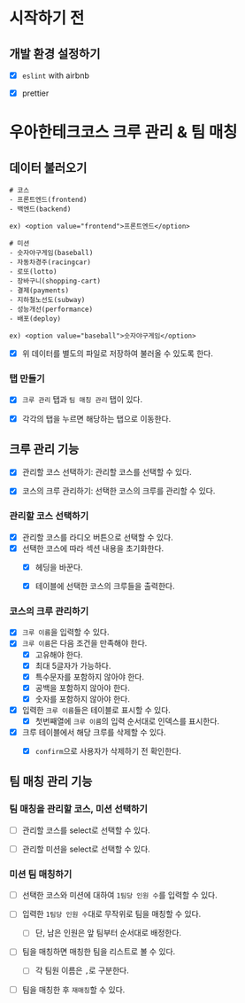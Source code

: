 # 시작하기 전

## 개발 환경 설정하기

- [x] `eslint` with airbnb
- [x] prettier



# 우아한테크코스 크루 관리 & 팀 매칭

## 데이터 불러오기

```
# 코스
- 프론트엔드(frontend)
- 백엔드(backend)

ex) <option value="frontend">프론트엔드</option>

# 미션
- 숫자야구게임(baseball)
- 자동차경주(racingcar)
- 로또(lotto)
- 장바구니(shopping-cart)
- 결제(payments)
- 지하철노선도(subway)
- 성능개선(performance)
- 배포(deploy)

ex) <option value="baseball">숫자야구게임</option>
```

- [x] 위 데이터를 별도의 파일로 저장하여 불러올 수 있도록 한다.



### 탭 만들기

- [x] `크루 관리` 탭과 `팀 매칭 관리` 탭이 있다.
- [x] 각각의 탭을 누르면 해당하는 탭으로 이동한다.



## 크루 관리 기능

- [x] 관리할 코스 선택하기: 관리할 코스를 선택할 수 있다.
- [x] 코스의 크루 관리하기: 선택한 코스의 크루를 관리할 수 있다.



### 관리할 코스 선택하기

- [x] 관리할 코스를 라디오 버튼으로 선택할 수 있다.
- [x] 선택한 코스에 따라 섹션 내용을 초기화한다.
  - [x] 헤딩을 바꾼다.
  - [x] 테이블에 선택한 코스의 크루들을 출력한다.




### 코스의 크루 관리하기

- [x] `크루 이름`을 입력할 수 있다.
- [x] `크루 이름`은 다음 조건을 만족해야 한다.
  - [x] 고유해야 한다.
  - [x] 최대 5글자가 가능하다.
  - [x] 특수문자를 포함하지 않아야 한다.
  - [x] 공백을 포함하지 않아야 한다.
  - [x] 숫자를 포함하지 않아야 한다.
- [x] 입력한 `크루 이름`들은 테이블로 표시할 수 있다.
  - [x] 첫번째열에 `크루 이름`의 입력 순서대로 인덱스를 표시한다.
- [x] 크루 테이블에서 해당 크루를 삭제할 수 있다.
  - [x] `confirm`으로 사용자가 삭제하기 전 확인한다.



## 팀 매칭 관리 기능

### 팀 매칭을 관리할 코스, 미션 선택하기

- [ ] 관리할 코스를 select로 선택할 수 있다.
- [ ] 관리할 미션을 select로 선택할 수 있다.



### 미션 팀 매칭하기

- [ ] 선택한 코스와 미션에 대하여 `1팀당 인원 수`를 입력할 수 있다.
- [ ] 입력한 `1팀당 인원 수`대로 무작위로 팀을 매칭할 수 있다.
  - [ ] 단, 남은 인원은 앞 팀부터 순서대로 배정한다.
- [ ] 팀을 매칭하면 매칭한 팀을 리스트로 볼 수 있다.
  - [ ] 각 팀원 이름은 `,`로 구분한다.
- [ ] 팀을 매칭한 후 `재매칭`할 수 있다.

